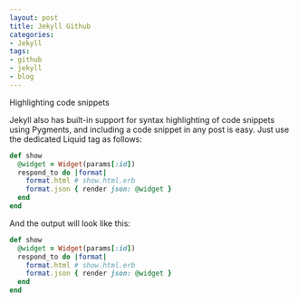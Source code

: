 ```yaml
---
layout: post
title: Jekyll Github
categories:
- Jekyll
tags:
- github
- jekyll
- blog
---
```


Highlighting code snippets


Jekyll also has built-in support for syntax highlighting of code snippets using Pygments, 
and including a code snippet in any post is easy. 
Just use the dedicated Liquid tag as follows:


```ruby
def show
  @widget = Widget(params[:id])
  respond_to do |format|
    format.html # show.html.erb
    format.json { render json: @widget }
  end
end
```

And the output will look like this:

```ruby
def show
  @widget = Widget(params[:id])
  respond_to do |format|
    format.html # show.html.erb
    format.json { render json: @widget }
  end
end
```
